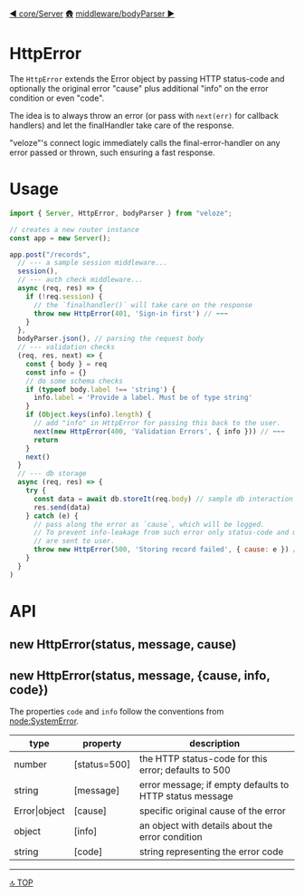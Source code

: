 [◀︎ core/Server](../core/Server.md)
[🛖](../index.md)
[middleware/bodyParser ▶](../middleware/bodyParser.md)

# HttpError

The `HttpError` extends the Error object by passing HTTP status-code and
optionally the original error "cause" plus additional "info" on the error 
condition or even "code". 

The idea is to always throw an error (or pass with `next(err)` for callback
handlers) and let the finalHandler take care of the response.

"veloze"'s connect logic immediately calls the final-error-handler on any error
passed or thrown, such ensuring a fast response.

# Usage

```js
import { Server, HttpError, bodyParser } from "veloze";

// creates a new router instance
const app = new Server();

app.post("/records",
  // --- a sample session middleware...
  session(), 
  // --- auth check middleware...
  async (req, res) => { 
    if (!req.session) {
      // the `finalhandler()` will take care on the response
      throw new HttpError(401, 'Sign-in first') // ⬅︎⬅︎⬅︎
    }
  },
  bodyParser.json(), // parsing the request body
  // --- validation checks
  (req, res, next) => {
    const { body } = req
    const info = {}
    // do some schema checks
    if (typeof body.label !== 'string') {
      info.label = 'Provide a label. Must be of type string'
    }
    if (Object.keys(info).length) {
      // add "info" in HttpError for passing this back to the user. 
      next(new HttpError(400, 'Validation Errors', { info })) // ⬅︎⬅︎⬅︎
      return
    }
    next()
  }
  // --- db storage
  async (req, res) => {
    try {
      const data = await db.storeIt(req.body) // sample db interaction
      res.send(data)
    } catch (e) {
      // pass along the error as `cause`, which will be logged. 
      // To prevent info-leakage from such error only status-code and message 
      // are sent to user.
      throw new HttpError(500, 'Storing record failed', { cause: e }) // ⬅︎⬅︎⬅︎
    }
  }
)
```

# API

## new HttpError(status, message, cause)

## new HttpError(status, message, {cause, info, code})

The properties `code` and `info` follow the conventions from 
[node:SystemError](https://nodejs.org/docs/latest/api/errors.html#class-systemerror).

| type          | property      | description                                             |
| ------------- | ------------- | ------------------------------------------------------- |
| number        | \[status=500] | the HTTP status-code for this error; defaults to 500    |
| string        | \[message]    | error message; if empty defaults to HTTP status message |
| Error\|object | \[cause]      | specific original cause of the error                    |
| object        | \[info]       | an object with details about the error condition        |
| string        | \[code]       | string representing the error code                      |

---

[🔝 TOP](#top)
